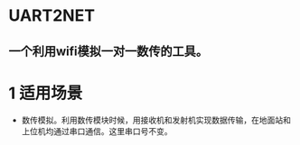 # UART2NET
一个利用wifi模拟一对一数传的工具。
--

# 1 适用场景

- 数传模拟。利用数传模块时候，用接收机和发射机实现数据传输，在地面站和上位机均通过串口通信。这里串口号不变。